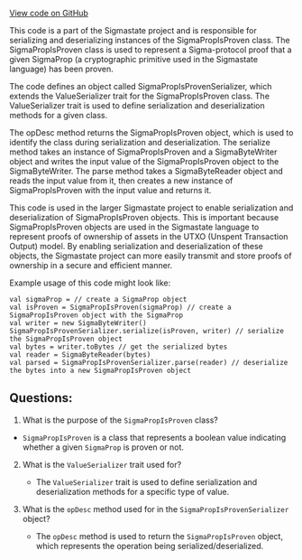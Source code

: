 [View code on GitHub](sigmastate-interpreterhttps://github.com/ScorexFoundation/sigmastate-interpreter/interpreter/shared/src/main/scala/sigmastate/serialization/SigmaPropIsProvenSerializer.scala)

This code is a part of the Sigmastate project and is responsible for serializing and deserializing instances of the SigmaPropIsProven class. The SigmaPropIsProven class is used to represent a Sigma-protocol proof that a given SigmaProp (a cryptographic primitive used in the Sigmastate language) has been proven. 

The code defines an object called SigmaPropIsProvenSerializer, which extends the ValueSerializer trait for the SigmaPropIsProven class. The ValueSerializer trait is used to define serialization and deserialization methods for a given class. 

The opDesc method returns the SigmaPropIsProven object, which is used to identify the class during serialization and deserialization. The serialize method takes an instance of SigmaPropIsProven and a SigmaByteWriter object and writes the input value of the SigmaPropIsProven object to the SigmaByteWriter. The parse method takes a SigmaByteReader object and reads the input value from it, then creates a new instance of SigmaPropIsProven with the input value and returns it.

This code is used in the larger Sigmastate project to enable serialization and deserialization of SigmaPropIsProven objects. This is important because SigmaPropIsProven objects are used in the Sigmastate language to represent proofs of ownership of assets in the UTXO (Unspent Transaction Output) model. By enabling serialization and deserialization of these objects, the Sigmastate project can more easily transmit and store proofs of ownership in a secure and efficient manner.

Example usage of this code might look like:

```
val sigmaProp = // create a SigmaProp object
val isProven = SigmaPropIsProven(sigmaProp) // create a SigmaPropIsProven object with the SigmaProp
val writer = new SigmaByteWriter()
SigmaPropIsProvenSerializer.serialize(isProven, writer) // serialize the SigmaPropIsProven object
val bytes = writer.toBytes // get the serialized bytes
val reader = SigmaByteReader(bytes)
val parsed = SigmaPropIsProvenSerializer.parse(reader) // deserialize the bytes into a new SigmaPropIsProven object
```
## Questions: 
 1. What is the purpose of the `SigmaPropIsProven` class?
   - `SigmaPropIsProven` is a class that represents a boolean value indicating whether a given `SigmaProp` is proven or not.

2. What is the `ValueSerializer` trait used for?
   - The `ValueSerializer` trait is used to define serialization and deserialization methods for a specific type of value.

3. What is the `opDesc` method used for in the `SigmaPropIsProvenSerializer` object?
   - The `opDesc` method is used to return the `SigmaPropIsProven` object, which represents the operation being serialized/deserialized.